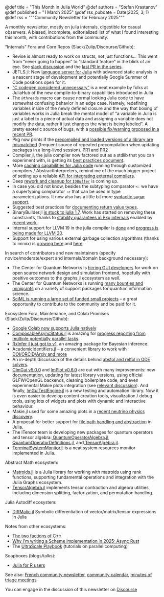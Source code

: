 @def title = "This Month in Julia World"
@def authors = "Stefan Krastanov"
@def published = "1 March 2025"
@def rss_pubdate = Date(2025, 3, 1)
@def rss = """Community Newsletter for February 2025"""

A monthly newsletter, mostly on julia internals, digestible for casual observers. A biased, incomplete, editorialized list of what I found interesting this month, with contributions from the community.

“Internals” Fora and Core Repos (Slack/Zulip/Discourse/Github):

* Revise is almost ready to work on structs, not just functions… This went from “never going to happen” to “standard feature” in the blink of an eye. See [slack discussion](https://julialang.slack.com/archives/C03D578FCDD/p1738836742511929) and the [last PR in the series](https://github.com/JuliaLang/julia/pull/57253).
* JETLS.jl: New [language server for Julia](https://julialang.slack.com/archives/C6FGJ8REC/p1739952975346129) with advanced static analysis in a nascent stage of development and potentially Google Summer of Code positions open for it.
* [“C codegen considered unnecessary”](https://arxiv.org/abs/2502.01128) is a neat example by folks at JuliaHub of the new compile-to-binary capabilities introduced in Julia
* The `@threads` macro can cause normal looking Julia code to have somewhat confusing behavior in an edge case. Namely, redefining variables inside of the newly defined closure and the way that boxing of variables works in Julia break the mental model of “a variable in Julia is just a label to a piece of actual data and assigning a variable does not modify the data, rather it just changes the what is being labeled”. A pretty esoteric source of bugs, with a [possible fix/warning proposed in a recent PR](https://github.com/JuliaLang/julia/pull/57185).
* Pkg now prints if the [precompiled and loaded versions of a library are mismatched](https://julialang.slack.com/archives/C03D578FCDD/p1735656334706059) (frequent source of repeated precompilation when updating packages in a long-lived session). [PR1](https://github.com/JuliaLang/julia/pull/56901) and [PR2](https://github.com/JuliaLang/julia/pull/56926)
* Compiler.jl, the julia compiler now factored out as a stdlib that you can experiment with, is getting its [best practices document](https://github.com/JuliaLang/julia/pull/57520).
* More [caching capabilities for Julia code](https://github.com/JuliaLang/julia/pull/57193) running through customized compilers / AbstractInterpreters, remind me of the much bigger project of setting up a reliable [API for integrating external compilers](https://github.com/JuliaLang/julia/pull/52964).
* Deep [rework and cleanup for `IOBuffer`](https://github.com/JuliaLang/julia/pull/57570) is coming up.
* In case you did not know, besides the subtyping comparator `<:` we have a supertyping comparator `:>` that can be used in type parameterizations. It now also has a little bit more [syntactic sugar support](https://github.com/JuliaLang/julia/pull/57554).
* Suggested best practices for [documenting return value types](https://github.com/JuliaLang/julia/pull/57583).
* BinaryBuilder.jl [is stuck to julia 1.7](https://github.com/JuliaPackaging/JLLPrefixes.jl/issues/6). Work has started on removing these constraints, thanks to [stability guarantees in Pkg internals](https://github.com/JuliaLang/Pkg.jl/pull/4156) enabled by [recent work](https://github.com/JuliaLang/Pkg.jl/pull/4151).
* Internal support for LLVM 19 in the julia compiler is [done](https://github.com/JuliaLang/julia/pull/56130) and [progress is being made for LLVM 20](https://github.com/JuliaLang/julia/pull/57352).
* Support for using various external garbage collection algorithms (thanks to immix) is [growing here](https://github.com/JuliaLang/julia/pull/57327) and [here](https://github.com/JuliaLang/julia/pull/57294).

In search of contributors and new maintainers (specify novice/moderate/expert and internals/domain background necessary):

* The Center for Quantum Networks is [hirring GUI developers](https://discourse.julialang.org/t/gui-developer-for-simulation-tools-at-the-nsf-center-for-quantum-networks/126782) for work on open source network design and simulation frontend, hopefully with positive outcomes to the graphs.jl ecosystem as well.
* The Center for Quantum Networks is running [many bounties and minigrants](https://github.com/QuantumSavory/.github/blob/main/BUG_BOUNTIES.md) on a variety of support packages for quantum information science.
* [SciML is running a large set of funded small projects](https://sciml.ai/small_grants/) – a great opportunity to contribute to the community and be paid for it.

Ecosystem Fora, Maintenance, and Colab Promises (Slack/Zulip/Discourse/Github):

* [Google Colab now supports Julia natively](https://discourse.julialang.org/t/julia-in-colab/126600)
* [ComposableAsyncStatus.jl](https://code.tecosaur.net/tec/ComposableAsyncStatus.jl#headline-1) is amazing for [progress reporting from multiple potentially parallel tasks](https://julialang.slack.com/archives/C67910KEH/p1739280864875829).
* [RxInfer.jl just got to v1](https://discourse.julialang.org/t/release-rxinfer-4-0-0-and-updated-documentation/126145), an amazing package for Bayesian inference.
* AcademicIdentifiers.jl – a convenient library to work with [DOI/ORCiD/Arxiv and more](https://code.tecosaur.net/tec/AcademicIdentifiers.jl)
* An in-depth discussion of the details behind [abstol and reltol in ODE solvers](https://discourse.julialang.org/t/setting-abstol-and-reltol-when-solving-the-schrodinger-equation-with-ordinarydiffeq/125534).
* [CImGui v5.0.0](https://github.com/JuliaImGui/CImGui.jl) and [ImPlot v0.6.0](https://github.com/JuliaImGui/ImPlot.jl) are out with many improvements: new [documentation](https://juliaimgui.github.io/ImGuiDocs.jl/cimgui/stable/), updating for latest library versions, using official GLFW/OpenGL backends, cleaning boilerplate code, and even experimental Makie plots integration (see [relevant discussion](https://github.com/JuliaImGui/CImGui.jl/discussions/52#discussioncomment-12066825)). And finally, [ImGuiTestEngine.jl](https://github.com/JuliaImGui/ImGuiTestEngine.jl) is a new testing and automation library. Now it is even easier to develop content creation tools, visualization / debug tools, using lots of widgets and plots with dynamic and interactive behaviour.
* Makie.jl used for some amazing plots in a [recent neutrino physics discovery](https://makie.org/website/blogposts/showcases/).
* A proposal for better support for [file path handling and abstraction](https://discourse.julialang.org/t/designing-a-paths-julep/124335) in Julia.
* The ITensor team is developing new packages for quantum operators and tensor algebra:[ QuantumOperatorAlgebra.jl](https://github.com/ITensor/QuantumOperatorAlgebra.jl),[ QuantumOperatorDefinitions.jl](https://github.com/ITensor/QuantumOperatorDefinitions.jl), and[ TensorAlgebra.jl](https://github.com/ITensor/TensorAlgebra.jl).
* [TerminalSystemMonitor.jl](https://discourse.julialang.org/t/ann-terminalsystemmonitor-jl-displays-usage-of-cpu-ram-and-optionally-gpu/125678) is a neat system resources monitor implemented in Julia.

Abstract Math ecosystem:

* [Matroids.jl](https://github.com/scheinerman/Matroids.jl) is a Julia library for working with matroids using rank functions, supporting fundamental operations and integration with the Julia Graphs ecosystem.
* [TensorAlgebra.jl](https://github.com/ITensor/TensorAlgebra.jl) implements tensor contraction and algebra utilities, including dimension splitting, factorization, and permutation handling.

Julia Autodiff ecosystem:

* [DiffMatic.jl](https://github.com/asterycs/DiffMatic.jl) Symbolic differentiation of vector/matrix/tensor expressions in Julia

Notes from other ecosystems:

* [The two factions of C++](https://herecomesthemoon.net/2024/11/two-factions-of-cpp/)
* [Why I'm writing a Scheme implementation in 2025: Async Rust](https://news.ycombinator.com/item?id=43083017)
* The [UltraScale Playbook](https://bsky.app/profile/thomwolf.bsky.social/post/3likeqqv3dk2y) (tutorials on parallel computing)

Soapboxes (blogs/talks):

* [Julia for R users](https://discourse.julialang.org/t/some-nice-advantages-of-learning-julia-for-the-r-programmers-a-small-article/125628?u=vituri)

See also: [French community newsletter](https://pnavaro.github.io/NouvellesJulia/), [community calendar](https://julialang.org/community/#events), [minutes of triage meetings](https://hackmd.io/@LilithHafner/HJaw__uMp)

You can engage in the discussion of this newsletter on [Discourse](https://discourse.julialang.org/c/community/news/66)
